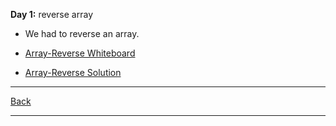 **Day 1:** reverse array

- We had to reverse an array.

- [Array-Reverse Whiteboard](../../assets/array-reverse.png)
- [Array-Reverse Solution](array-reverse.js)

---
[Back](../../README.md)

---
